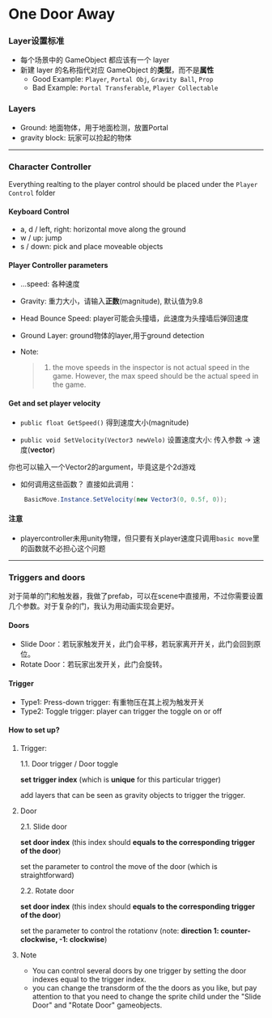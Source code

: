 # One Door Away

### Layer设置标准

* 每个场景中的 GameObject 都应该有一个 layer
* 新建 layer 的名称指代对应 GameObject 的**类型**，而不是**属性**
  * Good Example: `Player`, `Portal Obj`, `Gravity Ball`, `Prop`
  * Bad Example: `Portal Transferable`, `Player Collectable`

### Layers

* Ground: 地面物体，用于地面检测，放置Portal
* gravity block: 玩家可以捡起的物体


---
### Character Controller
Everything realting to the player control should be placed under the `Player Control` folder

#### Keyboard Control

* a, d / left, right: horizontal move along the ground
* w / up: jump
* s / down: pick and place moveable objects

#### Player Controller parameters
* ...speed: 各种速度

* Gravity: 重力大小，请输入**正数**(magnitude), 默认值为9.8

* Head Bounce Speed: player可能会头撞墙，此速度为头撞墙后弹回速度

* Ground Layer: ground物体的layer,用于ground detection

* Note:

  > 1. the move speeds in the inspector is not actual speed in the game. However, the max speed should be the actual speed in the game.

#### Get and set player velocity
* `public float GetSpeed()`
 得到速度大小(magnitude)

* `public void SetVelocity(Vector3 newVelo)`
 设置速度大小: 传入参数 -> 速度(**vector**)

 你也可以输入一个Vector2的argument，毕竟这是个2d游戏

* 如何调用这些函数？
 直接如此调用：

  ```c#
   BasicMove.Instance.SetVelocity(new Vector3(0, 0.5f, 0));
  ```

 

#### 注意
* playercontroller未用unity物理，但只要有关player速度只调用```basic move```里的函数就不必担心这个问题

-----------------------------

### Triggers and doors

对于简单的门和触发器，我做了prefab，可以在scene中直接用，不过你需要设置几个参数。对于复杂的门，我认为用动画实现会更好。

#### Doors

* Slide Door：若玩家触发开关，此门会平移，若玩家离开开关，此门会回到原位。
* Rotate Door：若玩家出发开关，此门会旋转。

#### Trigger

* Type1: Press-down trigger: 有重物压在其上视为触发开关
* Type2: Toggle trigger: player can trigger the toggle on or off

#### How to set up?

1. Trigger:

   1.1. Door trigger / Door toggle

   **set trigger index** (which is **unique** for this particular trigger)

   add layers that can be seen as gravity objects to trigger the trigger.

2. Door

   2.1. Slide door


   **set door index** (this index should **equals to the corresponding trigger of the door**)

   set the parameter to control the move of the door (which is straightforward)

   2.2. Rotate door

   **set door index** (this index should **equals to the corresponding trigger of the door**)

   set the parameter to control the rotationv (note: **direction 1: counter-clockwise, -1: clockwise**)

3. Note

   * You can control several doors by one trigger by setting the door indexes equal to the trigger index.
   * you can change the transdorm of the the doors as you like, but pay attention to that you need to change the sprite child under the "Slide Door" and "Rotate Door" gameobjects.
